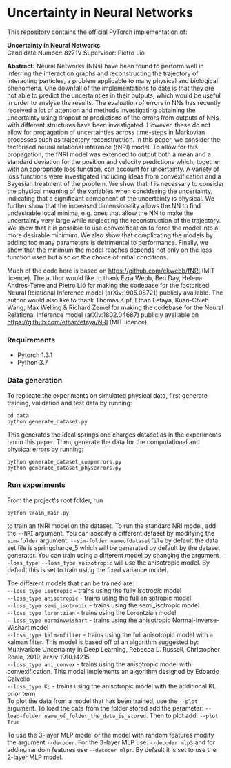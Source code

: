 # Uncertainty in Neural Networks

This repository contains the official PyTorch implementation of:

**Uncertainty in Neural Networks**  
Candidate Number: 8271V
Supervisor: Pietro Lió 



**Abstract:** Neural Networks (NNs) have been found to perform well in inferring the interaction graphs and reconstructing the trajectory of interacting particles, a problem applicable to many physical and biological phenomena. One downfall of the implementations to date is that they are not able to predict the uncertainties in their outputs, which would be useful in order to analyse the results. The evaluation of errors in NNs has recently received a lot of attention and methods investigating obtaining the uncertainty using dropout or predictions of the errors from outputs of NNs with different structures have been investigated. However, these do not allow for propagation of uncertainties across time-steps in Markovian processes such as trajectory reconstruction. In this paper, we consider the factorised neural relational inference (fNRI) model. To allow for this propagation, the fNRI model was extended to output both a mean and a standard deviation for the position and velocity predictions which, together with an appropriate loss function, can account for uncertainty. A variety of loss functions were investigated including ideas from convexification and a Bayesian treatment of the problem. We show that it is necessary to consider the physical meaning of the variables when considering the uncertainty, indicating that a significant component of the uncertainty is physical. We further show that the increased dimensionality allows the NN to find undesirable local minima, e.g. ones that allow the NN to make the uncertainty very large while neglecting the reconstruction of the trajectory. We show that it is possible to use convexification to force the model into a more desirable minimum. We also show that complicating the models by adding too many parameters is detrimental to performance. Finally, we show that the minimum the model reaches depends not only on the loss function used but also on the choice of initial conditions. 


Much of the code here is based on https://github.com/ekwebb/fNRI (MIT licence). The author would like to thank Ezra Webb, Ben Day, Helena Andres-Terre and Pietro Lió for making the codebase for the factorised Neural Relational Inference model (arXiv:1905.08721) publicly available. The author would also like to thank Thomas Kipf, Ethan Fetaya, Kuan-Chieh Wang, Max Welling & Richard Zemel for making the codebase for the Neural Relational Inference model (arXiv:1802.04687) publicly available on https://github.com/ethanfetaya/NRI (MIT licence).

### Requirements
* Pytorch 1.3.1
* Python 3.7

### Data generation

To replicate the experiments on simulated physical data, first generate training, validation and test data by running:

```
cd data
python generate_dataset.py
```
This generates the ideal springs and charges dataset as in the experiments ran in this paper.
Then, generate the data for the computational and physical errors by running:

```
python generate_dataset_comperrors.py
python generate_dataset_physerrors.py
```

### Run experiments

From the project's root folder, run
```
python train_main.py
```
to train an fNRI model on the dataset. To run the standard NRI model, add the `--NRI` argument. You can specify a different dataset by modifying the `sim-folder` argument: `--sim-folder nameofdatasetfile` by default the data set file is springcharge_5 which will be generated by default by the dataset generator. You can train using a different model by changing the argument `--loss_type`: `--loss_type anisotropic` will use the anisotropic model. By default this is set to train using the fixed variance model.

The different models that can be trained are:\
 `--loss_type isotropic` - trains using the fully isotropic model\
 `--loss_type anisotropic` - trains using the full anisotropic model\
 `--loss_type semi_isotropic` - trains using the semi_isotropic model\
 `--loss_type lorentzian` - trains using the Lorentzian model\
 `--loss_type norminvwishart` - trains using the anisotropic Normal-Inverse-Wishart model\
 `--loss_type kalmanfilter` - trains using the full anisotropic model with a kalman filter. This model is based off of an algorithm suggested by: Multivariate Uncertainty in Deep Learning, Rebecca L. Russell, Christopher Reale, 2019, arXiv:1910.14215 \
 `--loss_type ani_convex` - trains using the anisotropic model with convexification. This model implements an algorithm designed by Edoardo Calvello\
 `--loss_type KL` - trains using the anisotropic model with the additional KL prior term\
 To plot the data from a model that has been trained, use the `--plot` argument. To load the data from the folder stored add the parameter: `--load-folder name_of_folder_the_data_is_stored`. Then to plot add: `--plot True`
 
 To use the 3-layer MLP model or the model with random features modify the argument `--decoder`. For the 3-layer MLP use:  `--decoder mlp3` and for adding random features use `--decoder mlpr`. By default it is set to use the 2-layer MLP model.